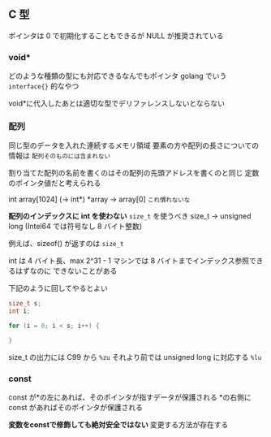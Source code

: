 ## C 型

ポインタは 0 で初期化することもできるが
NULL が推奨されている

### void\*

どのような種類の型にも対応できるなんでもポインタ
golang でいう `interface{}` 的なやつ

void\*に代入したあとは適切な型でデリファレンスしないとならない

### 配列

同じ型のデータを入れた連続するメモリ領域
要素の方や配列の長さについての情報は
`配列そのものには含まれない`

割り当てた配列の名前を書くのはその配列の先頭アドレスを書くのと同じ
定数のポインタ値だと考えられる

int array[1024] (-> int*)
*array -> array[0] `これ慣れないな`

**配列のインデックスに int を使わない**
`size_t` を使うべき
size_t -> unsigned long (Intel64 では符号なし 8 バイト整数)

例えば、sizeof() が返すのは `size_t`

int は 4 バイト長、max 2^31 - 1
マシンでは 8 バイトまでインデックス参照できるはずなのに
できないことがある

下記のように回してやるとよい

```c
size_t s;
int i;

for (i = 0; i < s; i++) {

}
```

size_t の出力には C99 から `%zu`
それより前では unsigned long に対応する `%lu`

### const

const が*の左にあれば、そのポインタが指すデータが保護される
*の右側に const があればそのポインタが保護される

**変数をconstで修飾しても絶対安全ではない**
変更する方法が存在する

